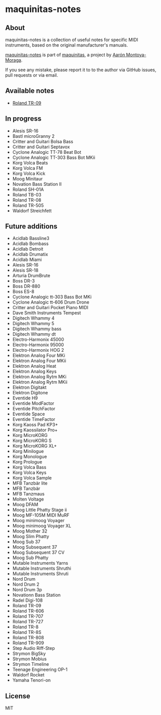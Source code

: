 # maquinitas-notes

## About  

maquinitas-notes is a collection of useful notes for specific MIDI instruments, based on the original manufacturer's manuals.

[maquinitas-notes](https://github.com/maquinitas/maquinitas-notes) is part of [maquinitas](https://github.com/maquinitas), a project by [Aarón Montoya-Moraga](http://montoyamoraga.io/).

If you see any mistake, please report it to to the author via GitHub issues, pull requests or via email.

## Available notes  

* [Roland TR-09](notes/roland-tr-09.txt)

## In progress

* Alesis SR-16
* Bastl microGranny 2
* Critter and Guitari Bolsa Bass
* Critter and Guitari Septavox
* Cyclone Analogic TT-78 Beat Bot
* Cyclone Analogic TT-303 Bass Bot MKii
* Korg Volca Beats
* Korg Volca FM
* Korg Volca Kick
* Moog Minitaur
* Novation Bass Station II
* Roland SH-01A
* Roland TB-03
* Roland TR-08
* Roland TR-505
* Waldorf Streichfett

## Future additions  

* Acidlab Bassline3
* Acidlab Bombass
* Acidlab Detroit
* Acidlab Drumatix
* Acidlab Miami
* Alesis SR-16
* Alesis SR-18
* Arturia DrumBrute
* Boss DR-3
* Boss DR-880
* Boss ES-8
* Cyclone Analogic tt-303 Bass Bot MKi
* Cyclone Analogic tt-606 Drum Drone
* Critter and Guitari Pocket Piano MIDI
* Dave Smith Instruments Tempest
* Digitech Whammy 4
* Digitech Whammy 5
* Digitech Whammy bass
* Digitech Whammy dt
* Electro-Harmonix 45000
* Electro-Harmonix 95000
* Electro-Harmonix HOG 2
* Elektron Analog Four MKi
* Elektron Analog Four MKii
* Elektron Analog Heat
* Elektron Analog Keys
* Elektron Analog Rytm MKi
* Elektron Analog Rytm MKii
* Elektron Digitakt
* Elektron Digitone
* Eventide H9
* Eventide ModFactor
* Eventide PitchFactor
* Eventide Space
* Eventide TimeFactor
* Korg Kaoss Pad KP3+
* Korg Kaossilator Pro+
* Korg MicroKORG
* Korg MicroKORG S
* Korg MicroKORG XL+
* Korg Minilogue
* Korg Monologue
* Korg Prologue
* Korg Volca Bass
* Korg Volca Keys
* Korg Volca Sample
* MFB Tanzbär lite
* MFB Tanzbär
* MFB Tanzmaus
* Molten Voltage
* Moog DFAM
* Moog Little Phatty Stage ii
* Moog MF-105M MIDI MuRF
* Moog minimoog Voyager
* Moog minimoog Voyager XL
* Moog Mother 32
* Moog Slim Phatty
* Moog Sub 37
* Moog Subsequent 37
* Moog Subsequent 37 CV
* Moog Sub Phatty
* Mutable Instruments Yarns
* Mutable Instruments Shruthi
* Mutable Instruments Shruti
* Nord Drum
* Nord Drum 2
* Nord Drum 3p
* Novationn Bass Station
* Radel Digi-108
* Roland TR-09
* Roland TR-606
* Roland TR-707
* Roland TR-727
* Roland TR-8
* Roland TR-8S
* Roland TR-808
* Roland TR-909
* Step Audio Riff-Step
* Strymon BigSky
* Strymon Mobius
* Strymon Timeline
* Teenage Engineering OP-1
* Waldorf Rocket
* Yamaha Tenori-on

## License  

MIT  
